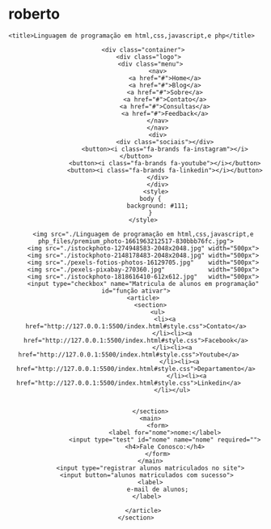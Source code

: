 # roberto<!DOCTYPE html>
<html lang="pt-br">
<head>
    <script src="https://kit.fontawesome.com/0b3d3a734e.js" crossorigin="anonymous"></script>
    <meta charset="UTF-8">
    <meta name="viewport" content="width=device-width, initial-scale=1.0">
    <link rel="stylesheet" href="style.css">
    <link href="https://fonts.googleapis.com/css2?family=Roboto:wght@400;700&display=swap" rel="stylesheet">

    <title>Linguagem de programação em html,css,javascript,e php</title>
</head>
<body>
    <header>
        
        <div class="container">
           <div class="logo">
            <div class="menu">
                <nav>
                    <a href="#">Home</a>
                    <a href="#">Blog</a>
                    <a href="#">Sobre</a>
                    <a href="#">Contato</a>
                    <a href="#">Consultas</a>
                    <a href="#">Feedback</a>
                </nav>
                </nav>
                <div>
                    <div class="sociais"></div>
                    <button><i class="fa-brands fa-instagram"></i></button>
                    <button><i class="fa-brands fa-youtube"></i></button>
                    <button><i class="fa-brands fa-linkedin"></i></button>
                </div>
                </div>
               <style>
            body {
                background: #111;
            }
        </style>

        <img src="./Linguagem de programação em html,css,javascript,e php_files/premium_photo-1661963212517-830bbb76fc.jpg">
        <img src="./istockphoto-1274948583-2048x2048.jpg" width="500px">
        <img src="./istockphoto-2148178483-2048x2048.jpg" width="500px">
        <img src="./pexels-fotios-photos-16129705.jpg"    width="500px">
        <img src="./pexels-pixabay-270360.jpg"            width="500px">
        <img src="./istockphoto-1818616410-612x612.jpg"   width="500px">
        <input type="checkbox" name="Matricula de alunos em programação" id="função ativar">
        <article>
            <section>
                <ul>
                    <li><a href="http://127.0.0.1:5500/index.html#style.css">Contato</a>
                        </li><li><a href="http://127.0.0.1:5500/index.html#style.css">Facebook</a>
                        </li><li><a href="http://127.0.0.1:5500/index.html#style.css">Youtube</a>    
                            </li><li><a href="http://127.0.0.1:5500/index.html#style.css">Departamento</a>
                                </li><li><a href="http://127.0.0.1:5500/index.html#style.css">Linkedin</a>    
                                </li></ul>        
                                    
                
            </section>
            <main>
                <form>
                    <label for="nome">nome:</label>
                    <input type="test" id="nome" name="nome" required="">
                    <h4>Fale Conosco:</h4>
                </form>
            </main>
            <input type="registrar alunos matriculados no site">
            <input button="alunos matriculados com sucesso">  
            <label>
                e-mail de alunos;
            </label>  
            
        </article>
    </section>


    
<!-- Code injected by live-server -->
<script>
	// <![CDATA[  <-- For SVG support
	if ('WebSocket' in window) {
		(function () {
			function refreshCSS() {
				var sheets = [].slice.call(document.getElementsByTagName("link"));
				var head = document.getElementsByTagName("head")[0];
				for (var i = 0; i < sheets.length; ++i) {
					var elem = sheets[i];
					var parent = elem.parentElement || head;
					parent.removeChild(elem);
					var rel = elem.rel;
					if (elem.href && typeof rel != "string" || rel.length == 0 || rel.toLowerCase() == "stylesheet") {
						var url = elem.href.replace(/(&|\?)_cacheOverride=\d+/, '');
						elem.href = url + (url.indexOf('?') >= 0 ? '&' : '?') + '_cacheOverride=' + (new Date().valueOf());
					}
					parent.appendChild(elem);
				}
			}
			var protocol = window.location.protocol === 'http:' ? 'ws://' : 'wss://';
			var address = protocol + window.location.host + window.location.pathname + '/ws';
			var socket = new WebSocket(address);
			socket.onmessage = function (msg) {
				if (msg.data == 'reload') window.location.reload();
				else if (msg.data == 'refreshcss') refreshCSS();
			};
			if (sessionStorage && !sessionStorage.getItem('IsThisFirstTime_Log_From_LiveServer')) {
				console.log('Live reload enabled.');
				sessionStorage.setItem('IsThisFirstTime_Log_From_LiveServer', true);
			}
		})();
	}
	else {
		console.error('Upgrade your browser. This Browser is NOT supported WebSocket for Live-Reloading.');
	}
	// ]]>
</script>

</body></html>

